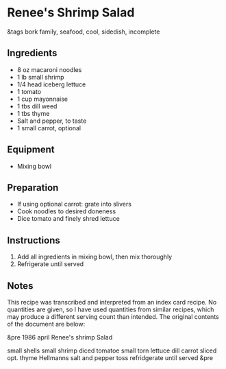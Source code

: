 # Renee's Shrimp Salad

&tags bork family, seafood, cool, sidedish, incomplete

## Ingredients

- 8 oz macaroni noodles
- 1 lb small shrimp
- 1/4 head iceberg lettuce
- 1 tomato
- 1 cup mayonnaise
- 1 tbs dill weed
- 1 tbs thyme
- Salt and pepper, to taste
- 1 small carrot, optional

## Equipment

- Mixing bowl

## Preparation

- If using optional carrot: grate into slivers
- Cook noodles to desired doneness
- Dice tomato and finely shred lettuce

## Instructions

1. Add all ingredients in mixing bowl, then mix thoroughly
1. Refrigerate until served

## Notes

This recipe was transcribed and interpreted from an index card recipe. No quantities are given, so I have used quantities from similar recipes, which may produce a different serving count than intended. The original contents of the document are below:

&pre
1986 april       Renee's shrimp Salad

small shells
small shrimp
diced tomatoe
small torn lettuce
  dill              carrot sliced opt.
  thyme             Hellmanns
    salt and pepper
	       toss    refridgerate until
	  served
&pre